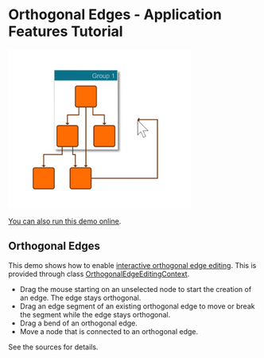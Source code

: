 # Orthogonal Edges - Application Features Tutorial

<img src="../../resources/image/tutorial3step18.png" alt="demo-thumbnail" height="320"/>

[You can also run this demo online](https://live.yworks.com/demos/03-tutorial-application-features/orthogonal-edges/index.html).

## Orthogonal Edges

This demo shows how to enable [interactive orthogonal edge editing](https://docs.yworks.com/yfileshtml/#/dguide/interaction-orthogonal_edge_editing). This is provided through class [OrthogonalEdgeEditingContext](https://docs.yworks.com/yfileshtml/#/api/OrthogonalEdgeEditingContext).

- Drag the mouse starting on an unselected node to start the creation of an edge. The edge stays orthogonal.
- Drag an edge segment of an existing orthogonal edge to move or break the segment while the edge stays orthogonal.
- Drag a bend of an orthogonal edge.
- Move a node that is connected to an orthogonal edge.

See the sources for details.

